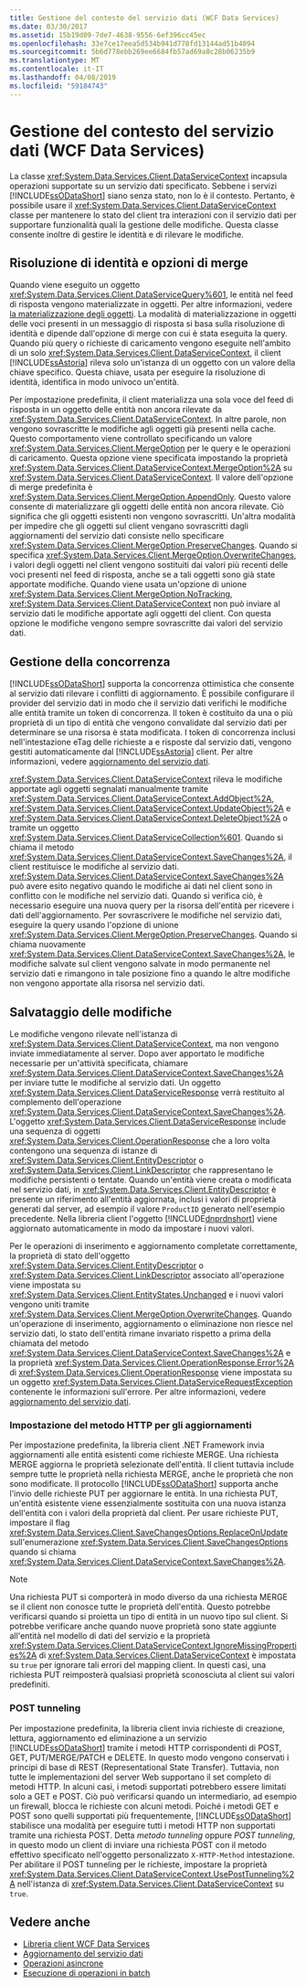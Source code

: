 ```yaml
---
title: Gestione del contesto del servizio dati (WCF Data Services)
ms.date: 03/30/2017
ms.assetid: 15b19d09-7de7-4638-9556-6ef396cc45ec
ms.openlocfilehash: 33e7ce17eea5d534b941d778fd13144ad51b4094
ms.sourcegitcommit: 5b6d778ebb269ee6684fb57ad69a8c28b06235b9
ms.translationtype: MT
ms.contentlocale: it-IT
ms.lasthandoff: 04/08/2019
ms.locfileid: "59184743"
---
```

# <a name="managing-the-data-service-context-wcf-data-services"></a>Gestione del contesto del servizio dati (WCF Data Services)
La classe <xref:System.Data.Services.Client.DataServiceContext> incapsula operazioni supportate su un servizio dati specificato. Sebbene i servizi [!INCLUDE[ssODataShort](../../../../includes/ssodatashort-md.md)] siano senza stato, non lo è il contesto. Pertanto, è possibile usare il <xref:System.Data.Services.Client.DataServiceContext> classe per mantenere lo stato del client tra interazioni con il servizio dati per supportare funzionalità quali la gestione delle modifiche. Questa classe consente inoltre di gestire le identità e di rilevare le modifiche.  
  
## <a name="merge-options-and-identity-resolution"></a>Risoluzione di identità e opzioni di merge  
 Quando viene eseguito un oggetto <xref:System.Data.Services.Client.DataServiceQuery%601>, le entità nel feed di risposta vengono materializzate in oggetti. Per altre informazioni, vedere [la materializzazione degli oggetti](../../../../docs/framework/data/wcf/object-materialization-wcf-data-services.md). La modalità di materializzazione in oggetti delle voci presenti in un messaggio di risposta si basa sulla risoluzione di identità e dipende dall'opzione di merge con cui è stata eseguita la query. Quando più query o richieste di caricamento vengono eseguite nell'ambito di un solo <xref:System.Data.Services.Client.DataServiceContext>, il client [!INCLUDE[ssAstoria](../../../../includes/ssastoria-md.md)] rileva solo un'istanza di un oggetto con un valore della chiave specifico. Questa chiave, usata per eseguire la risoluzione di identità, identifica in modo univoco un'entità.  
  
 Per impostazione predefinita, il client materializza una sola voce del feed di risposta in un oggetto delle entità non ancora rilevate da <xref:System.Data.Services.Client.DataServiceContext>. In altre parole, non vengono sovrascritte le modifiche agli oggetti già presenti nella cache. Questo comportamento viene controllato specificando un valore <xref:System.Data.Services.Client.MergeOption> per le query e le operazioni di caricamento. Questa opzione viene specificata impostando la proprietà <xref:System.Data.Services.Client.DataServiceContext.MergeOption%2A> su <xref:System.Data.Services.Client.DataServiceContext>. Il valore dell'opzione di merge predefinita è <xref:System.Data.Services.Client.MergeOption.AppendOnly>. Questo valore consente di materializzare gli oggetti delle entità non ancora rilevate. Ciò significa che gli oggetti esistenti non vengono sovrascritti. Un'altra modalità per impedire che gli oggetti sul client vengano sovrascritti dagli aggiornamenti del servizio dati consiste nello specificare <xref:System.Data.Services.Client.MergeOption.PreserveChanges>. Quando si specifica <xref:System.Data.Services.Client.MergeOption.OverwriteChanges>, i valori degli oggetti nel client vengono sostituiti dai valori più recenti delle voci presenti nel feed di risposta, anche se a tali oggetti sono già state apportate modifiche. Quando viene usata un'opzione di unione <xref:System.Data.Services.Client.MergeOption.NoTracking>, <xref:System.Data.Services.Client.DataServiceContext> non può inviare al servizio dati le modifiche apportate agli oggetti del client. Con questa opzione le modifiche vengono sempre sovrascritte dai valori del servizio dati.  
  
## <a name="managing-concurrency"></a>Gestione della concorrenza  
 [!INCLUDE[ssODataShort](../../../../includes/ssodatashort-md.md)] supporta la concorrenza ottimistica che consente al servizio dati rilevare i conflitti di aggiornamento. È possibile configurare il provider del servizio dati in modo che il servizio dati verifichi le modifiche alle entità tramite un token di concorrenza. Il token è costituito da una o più proprietà di un tipo di entità che vengono convalidate dal servizio dati per determinare se una risorsa è stata modificata. I token di concorrenza inclusi nell'intestazione eTag delle richieste a e risposte dal servizio dati, vengono gestiti automaticamente dal [!INCLUDE[ssAstoria](../../../../includes/ssastoria-md.md)] client. Per altre informazioni, vedere [aggiornamento del servizio dati](../../../../docs/framework/data/wcf/updating-the-data-service-wcf-data-services.md).  
  
 <xref:System.Data.Services.Client.DataServiceContext> rileva le modifiche apportate agli oggetti segnalati manualmente tramite <xref:System.Data.Services.Client.DataServiceContext.AddObject%2A>, <xref:System.Data.Services.Client.DataServiceContext.UpdateObject%2A> e <xref:System.Data.Services.Client.DataServiceContext.DeleteObject%2A> o tramite un oggetto <xref:System.Data.Services.Client.DataServiceCollection%601>. Quando si chiama il metodo <xref:System.Data.Services.Client.DataServiceContext.SaveChanges%2A>, il client restituisce le modifiche al servizio dati. <xref:System.Data.Services.Client.DataServiceContext.SaveChanges%2A> può avere esito negativo quando le modifiche ai dati nel client sono in conflitto con le modifiche nel servizio dati. Quando si verifica ciò, è necessario eseguire una nuova query per la risorsa dell'entità per ricevere i dati dell'aggiornamento. Per sovrascrivere le modifiche nel servizio dati, eseguire la query usando l'opzione di unione <xref:System.Data.Services.Client.MergeOption.PreserveChanges>. Quando si chiama nuovamente <xref:System.Data.Services.Client.DataServiceContext.SaveChanges%2A>, le modifiche salvate sul client vengono salvate in modo permanente nel servizio dati e rimangono in tale posizione fino a quando le altre modifiche non vengono apportate alla risorsa nel servizio dati.  
  
## <a name="saving-changes"></a>Salvataggio delle modifiche  
 Le modifiche vengono rilevate nell'istanza di <xref:System.Data.Services.Client.DataServiceContext>, ma non vengono inviate immediatamente al server. Dopo aver apportato le modifiche necessarie per un'attività specificata, chiamare <xref:System.Data.Services.Client.DataServiceContext.SaveChanges%2A> per inviare tutte le modifiche al servizio dati. Un oggetto <xref:System.Data.Services.Client.DataServiceResponse> verrà restituito al complemento dell'operazione <xref:System.Data.Services.Client.DataServiceContext.SaveChanges%2A>. L'oggetto <xref:System.Data.Services.Client.DataServiceResponse> include una sequenza di oggetti <xref:System.Data.Services.Client.OperationResponse> che a loro volta contengono una sequenza di istanze di <xref:System.Data.Services.Client.EntityDescriptor> o <xref:System.Data.Services.Client.LinkDescriptor> che rappresentano le modifiche persistenti o tentate. Quando un'entità viene creata o modificata nel servizio dati, in <xref:System.Data.Services.Client.EntityDescriptor> è presente un riferimento all'entità aggiornata, inclusi i valori di proprietà generati dal server, ad esempio il valore `ProductID` generato nell'esempio precedente. Nella libreria client l'oggetto [!INCLUDE[dnprdnshort](../../../../includes/dnprdnshort-md.md)] viene aggiornato automaticamente in modo da impostare i nuovi valori.  
  
 Per le operazioni di inserimento e aggiornamento completate correttamente, la proprietà di stato dell'oggetto <xref:System.Data.Services.Client.EntityDescriptor> o <xref:System.Data.Services.Client.LinkDescriptor> associato all'operazione viene impostata su <xref:System.Data.Services.Client.EntityStates.Unchanged> e i nuovi valori vengono uniti tramite <xref:System.Data.Services.Client.MergeOption.OverwriteChanges>. Quando un'operazione di inserimento, aggiornamento o eliminazione non riesce nel servizio dati, lo stato dell'entità rimane invariato rispetto a prima della chiamata del metodo <xref:System.Data.Services.Client.DataServiceContext.SaveChanges%2A> e la proprietà <xref:System.Data.Services.Client.OperationResponse.Error%2A> di <xref:System.Data.Services.Client.OperationResponse> viene impostata su un oggetto <xref:System.Data.Services.Client.DataServiceRequestException> contenente le informazioni sull'errore. Per altre informazioni, vedere [aggiornamento del servizio dati](../../../../docs/framework/data/wcf/updating-the-data-service-wcf-data-services.md).  
  
### <a name="setting-the-http-method-for-updates"></a>Impostazione del metodo HTTP per gli aggiornamenti  
 Per impostazione predefinita, la libreria client .NET Framework invia aggiornamenti alle entità esistenti come richieste MERGE. Una richiesta MERGE aggiorna le proprietà selezionate dell'entità. Il client tuttavia include sempre tutte le proprietà nella richiesta MERGE, anche le proprietà che non sono modificate. Il protocollo [!INCLUDE[ssODataShort](../../../../includes/ssodatashort-md.md)] supporta anche l'invio delle richieste PUT per aggiornare le entità. In una richiesta PUT, un'entità esistente viene essenzialmente sostituita con una nuova istanza dell'entità con i valori della proprietà dal client. Per usare richieste PUT, impostare il flag <xref:System.Data.Services.Client.SaveChangesOptions.ReplaceOnUpdate> sull'enumerazione <xref:System.Data.Services.Client.SaveChangesOptions> quando si chiama <xref:System.Data.Services.Client.DataServiceContext.SaveChanges%2A>.  
  
> [!NOTE]
>  Una richiesta PUT si comporterà in modo diverso da una richiesta MERGE se il client non conosce tutte le proprietà dell'entità. Questo potrebbe verificarsi quando si proietta un tipo di entità in un nuovo tipo sul client. Si potrebbe verificare anche quando nuove proprietà sono state aggiunte all'entità nel modello di dati del servizio e la proprietà <xref:System.Data.Services.Client.DataServiceContext.IgnoreMissingProperties%2A> di <xref:System.Data.Services.Client.DataServiceContext> è impostata su `true` per ignorare tali errori del mapping client. In questi casi, una richiesta PUT reimposterà qualsiasi proprietà sconosciuta al client sui valori predefiniti.  
  
### <a name="post-tunneling"></a>POST tunneling  
 Per impostazione predefinita, la libreria client invia richieste di creazione, lettura, aggiornamento ed eliminazione a un servizio [!INCLUDE[ssODataShort](../../../../includes/ssodatashort-md.md)] tramite i metodi HTTP corrispondenti di POST, GET, PUT/MERGE/PATCH e DELETE. In questo modo vengono conservati i principi di base di REST (Representational State Transfer). Tuttavia, non tutte le implementazioni del server Web supportano il set completo di metodi HTTP. In alcuni casi, i metodi supportati potrebbero essere limitati solo a GET e POST. Ciò può verificarsi quando un intermediario, ad esempio un firewall, blocca le richieste con alcuni metodi. Poiché i metodi GET e POST sono quelli supportati più frequentemente, [!INCLUDE[ssODataShort](../../../../includes/ssodatashort-md.md)] stabilisce una modalità per eseguire tutti i metodi HTTP non supportati tramite una richiesta POST. Detta *metodo tunneling* oppure *POST tunneling*, in questo modo un client di inviare una richiesta POST con il metodo effettivo specificato nell'oggetto personalizzato `X-HTTP-Method` intestazione. Per abilitare il POST tunneling per le richieste, impostare la proprietà <xref:System.Data.Services.Client.DataServiceContext.UsePostTunneling%2A> nell'istanza di <xref:System.Data.Services.Client.DataServiceContext> su `true`.  
  
## <a name="see-also"></a>Vedere anche

- [Libreria client WCF Data Services](../../../../docs/framework/data/wcf/wcf-data-services-client-library.md)
- [Aggiornamento del servizio dati](../../../../docs/framework/data/wcf/updating-the-data-service-wcf-data-services.md)
- [Operazioni asincrone](../../../../docs/framework/data/wcf/asynchronous-operations-wcf-data-services.md)
- [Esecuzione di operazioni in batch](../../../../docs/framework/data/wcf/batching-operations-wcf-data-services.md)
